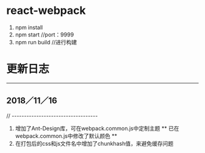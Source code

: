 # react-webpack
1. npm install
2. npm start     //port：9999
3. npm run build  //进行构建

# 更新日志
------------

## 2018／11／16
// -----------------------------------
1. 增加了Ant-Design库，可在webpack.common.js中定制主题
** 已在webpack.common.js中修改了默认颜色 **
2. 在打包后的css和js文件名中增加了chunkhash值，来避免缓存问题